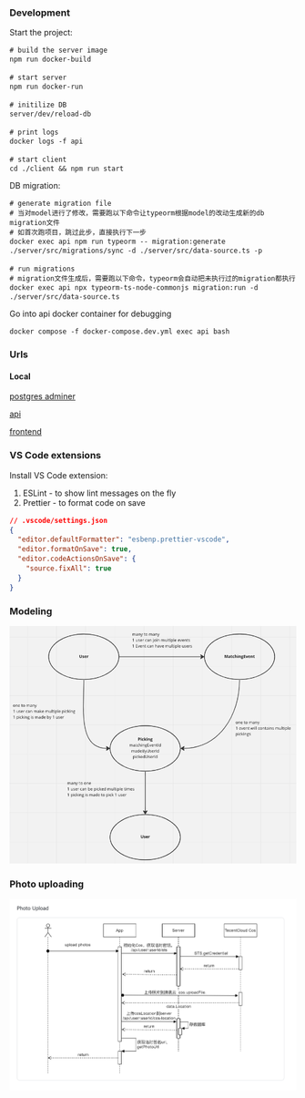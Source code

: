 ### Development

Start the project:

```
# build the server image
npm run docker-build

# start server
npm run docker-run

# initilize DB
server/dev/reload-db

# print logs
docker logs -f api

# start client
cd ./client && npm run start

```

DB migration:

```
# generate migration file
# 当对model进行了修改，需要跑以下命令让typeorm根据model的改动生成新的db migration文件
# 如首次跑项目，跳过此步，直接执行下一步
docker exec api npm run typeorm -- migration:generate ./server/src/migrations/sync -d ./server/src/data-source.ts -p

# run migrations
# migration文件生成后，需要跑以下命令，typeorm会自动把未执行过的migration都执行
docker exec api npx typeorm-ts-node-commonjs migration:run -d ./server/src/data-source.ts
```

Go into api docker container for debugging

```
docker compose -f docker-compose.dev.yml exec api bash
```

### Urls

#### Local

[postgres adminer](http://localhost:8080/?pgsql=db&username=postgres&db=matching_app&ns=public)

[api](http://localhost:4000)

[frontend](http://localhost:3000/matching-event/36cffe10-3f93-40f3-96be-26cb42399955)

### VS Code extensions

Install VS Code extension:

1. ESLint - to show lint messages on the fly
2. Prettier - to format code on save

```json
// .vscode/settings.json
{
  "editor.defaultFormatter": "esbenp.prettier-vscode",
  "editor.formatOnSave": true,
  "editor.codeActionsOnSave": {
    "source.fixAll": true
  }
}
```

### Modeling

![modeling](./modeling.png)

### Photo uploading

![photo-upload](./photo-upload.png)
